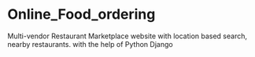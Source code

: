 # Online_Food_ordering
Multi-vendor Restaurant Marketplace website with location based search, nearby restaurants. with the help of Python Django 
